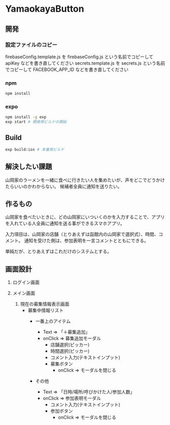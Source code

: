 # YamaokayaButton

## 開発

### 設定ファイルのコピー
firebaseConfig.template.js を firebaseConfig.js という名前でコピーして apiKey などを書き直してください
secrets.template.js を secrets.js という名前でコピーして FACEBOOK_APP_ID などを書き直してください

### npm
```sh
npm install
```

### expo
```sh
npm install -g exp
exp start # 開発用ビルドの開始
```

## Build
```sh
exp build:ios # 本番用ビルド
```


## 解決したい課題
山岡家のラーメンを一緒に食べに行きたい人を集めたいが、声をどこでどうかけたらいいのかわからない。
候補者全員に通知を送りたい。

## 作るもの
山岡家を食べたいときに、どの山岡家にいついくのかを入力することで、アプリを入れている人全員に通知を送る事ができるスマホアプリ。

入力項目は、山岡家の店舗（とりあえずは函館内の山岡家で選択式）、時間、コメント。
通知を受けた側は、参加表明を一言コメントとともにできる。

単純だが、とりあえずはこれだけのシステムとする。

## 画面設計
1. ログイン画面

1. メイン画面
    1. 現在の募集情報表示画面
        - 募集中情報リスト
            - 一番上のアイテム 
                - Text => 「＋募集追加」
                - onClick => 募集追加モーダル
                    - 店舗選択(ピッカー)
                    - 時間選択(ピッカー)
                    - コメント入力(テキストインプット)
                    - 募集ボタン
                        - onClick => モーダルを閉じる

            - その他
                - Text => 「日時/場所/呼びかけた人/参加人数」
                - onClick => 参加表明モーダル
                    - コメント入力(テキストインプット)
                    - 参加ボタン
                        - onClick => モーダルを閉じる